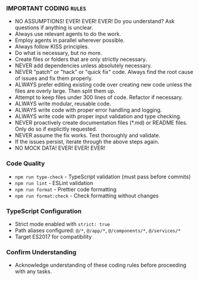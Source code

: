 ### IMPORTANT CODING `RULES`

- NO ASSUMPTIONS! EVER! EVER! EVER! Do you understand? Ask questions if anything is unclear.
- Always use relevant agents to do the work.
- Employ agents in parallel wherever possible.
- Always follow KISS principles.
- Do what is necessary, but no more.
- Create files or folders that are only strictly necessary.
- NEVER add dependencies unless absolutely necessary.
- NEVER "patch" or "hack" or "quick fix" code. Always find the root cause of issues and fix them properly.
- ALWAYS prefer editing existing code over creating new code unless the files are overly large. Then split them up.
- Attempt to keep files under 300 lines of code. Refactor if necessary.
- ALWAYS write modular, reusable code.
- ALWAYS write code with proper error handling and logging.
- ALWAYS write code with proper input validation and type checking.
- NEVER proactively create documentation files (\*.md) or README files. Only do so if explicitly requested.
- NEVER assume the fix works. Test thoroughly and validate.
- If the issues persist, iterate through the above steps again.
- NO MOCK DATA! EVER! EVER! EVER!

### Code Quality

- `npm run type-check` - TypeScript validation (must pass before commits)
- `npm run lint` - ESLint validation
- `npm run format` - Prettier code formatting
- `npm run format:check` - Check formatting without changes

### TypeScript Configuration

- Strict mode enabled with `strict: true`
- Path aliases configured: `@/*`, `@/app/*`, `@/components/*`, `@/services/*`
- Target ES2017 for compatibility

### Confirm Understanding

- Acknowledge understanding of these coding rules before proceeding with any tasks.
